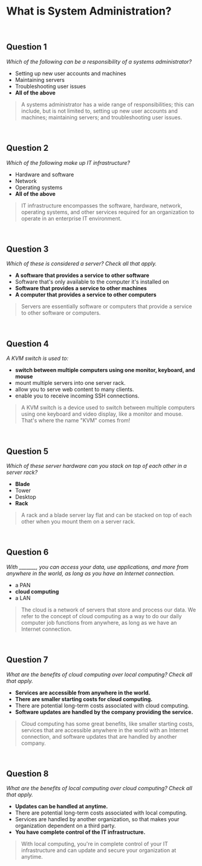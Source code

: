 # What is System Administration?

<br>

## Question 1

*Which of the following can be a responsibility of a systems administrator?*

* Setting up new user accounts and machines
* Maintaining servers
* Troubleshooting user issues
* **All of the above**

> A systems administrator has a wide range of responsibilities; this can include, but is not limited to, setting up new user accounts and machines; maintaining servers; and troubleshooting user issues.

<br>

## Question 2

*Which of the following make up IT infrastructure?*

* Hardware and software
* Network
* Operating systems
* **All of the above**

> IT infrastructure encompasses the software, hardware, network, operating systems, and other services required for an organization to operate in an enterprise IT environment.

<br>

## Question 3

*Which of these is considered a server? Check all that apply.*

* **A software that provides a service to other software**
* Software that's only available to the computer it's installed on
* **Software that provides a service to other machines**
* **A computer that provides a service to other computers**

> Servers are essentially software or computers that provide a service to other software or computers.

<br>

## Question 4

*A KVM switch is used to:*

* **switch between multiple computers using one monitor, keyboard, and mouse**
* mount multiple servers into one server rack.
* allow you to serve web content to many clients.
* enable you to receive incoming SSH connections.

> A KVM switch is a device used to switch between multiple computers using one keyboard and video display, like a monitor and mouse. That's where the name "KVM" comes from!

<br>

## Question 5

*Which of these server hardware can you stack on top of each other in a server rack?*

* **Blade**
* Tower
* Desktop
* **Rack**

> A rack and a blade server lay flat and can be stacked on top of each other when you mount them on a server rack.

<br>

## Question 6

*With _______, you can access your data, use applications, and more from anywhere in the world, as long as you have an Internet connection.*

* a PAN
* **cloud computing**
* a LAN

> The cloud is a network of servers that store and process our data. We refer to the concept of cloud computing as a way to do our daily computer job functions from anywhere, as long as we have an Internet connection.

<br>

## Question 7

*What are the benefits of cloud computing over local computing? Check all that apply.*

* **Services are accessible from anywhere in the world.**
* **There are smaller starting costs for cloud computing.**
* There are potential long-term costs associated with cloud computing.
* **Software updates are handled by the company providing the service.**

> Cloud computing has some great benefits, like smaller starting costs, services that are accessible anywhere in the world with an Internet connection, and software updates that are handled by another company.

<br>

## Question 8

*What are the benefits of local computing over cloud computing? Check all that apply.*

* **Updates can be handled at anytime.**
* There are potential long-term costs associated with local computing.
* Services are handled by another organization, so that makes your organization dependent on a third party.
* **You have complete control of the IT infrastructure.**

> With local computing, you're in complete control of your IT infrastructure and can update and secure your organization at anytime.